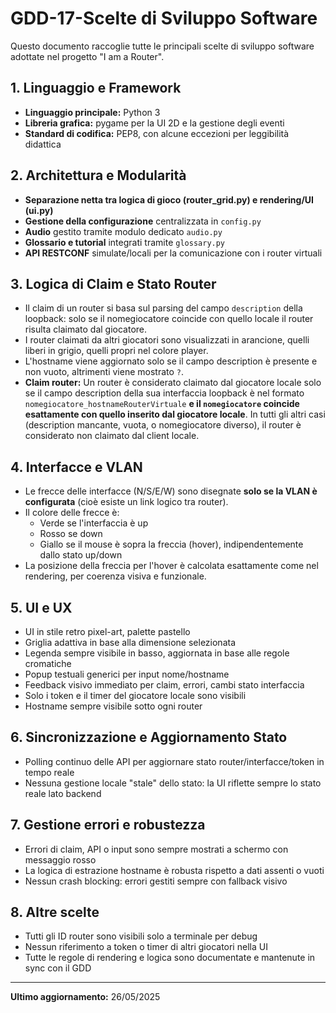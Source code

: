 # GDD-17-Scelte di Sviluppo Software

Questo documento raccoglie tutte le principali scelte di sviluppo software adottate nel progetto "I am a Router".

## 1. Linguaggio e Framework
- **Linguaggio principale:** Python 3
- **Libreria grafica:** pygame per la UI 2D e la gestione degli eventi
- **Standard di codifica:** PEP8, con alcune eccezioni per leggibilità didattica

## 2. Architettura e Modularità
- **Separazione netta tra logica di gioco (router_grid.py) e rendering/UI (ui.py)**
- **Gestione della configurazione** centralizzata in `config.py`
- **Audio** gestito tramite modulo dedicato `audio.py`
- **Glossario e tutorial** integrati tramite `glossary.py`
- **API RESTCONF** simulate/locali per la comunicazione con i router virtuali

## 3. Logica di Claim e Stato Router
- Il claim di un router si basa sul parsing del campo `description` della loopback: solo se il nomegiocatore coincide con quello locale il router risulta claimato dal giocatore.
- I router claimati da altri giocatori sono visualizzati in arancione, quelli liberi in grigio, quelli propri nel colore player.
- L'hostname viene aggiornato solo se il campo description è presente e non vuoto, altrimenti viene mostrato `?`.
- **Claim router:** Un router è considerato claimato dal giocatore locale solo se il campo description della sua interfaccia loopback è nel formato `nomegiocatore_hostnameRouterVirtuale` **e il `nomegiocatore` coincide esattamente con quello inserito dal giocatore locale**. In tutti gli altri casi (description mancante, vuota, o nomegiocatore diverso), il router è considerato non claimato dal client locale.

## 4. Interfacce e VLAN
- Le frecce delle interfacce (N/S/E/W) sono disegnate **solo se la VLAN è configurata** (cioè esiste un link logico tra router).
- Il colore delle frecce è:
  - Verde se l'interfaccia è up
  - Rosso se down
  - Giallo se il mouse è sopra la freccia (hover), indipendentemente dallo stato up/down
- La posizione della freccia per l'hover è calcolata esattamente come nel rendering, per coerenza visiva e funzionale.

## 5. UI e UX
- UI in stile retro pixel-art, palette pastello
- Griglia adattiva in base alla dimensione selezionata
- Legenda sempre visibile in basso, aggiornata in base alle regole cromatiche
- Popup testuali generici per input nome/hostname
- Feedback visivo immediato per claim, errori, cambi stato interfaccia
- Solo i token e il timer del giocatore locale sono visibili
- Hostname sempre visibile sotto ogni router

## 6. Sincronizzazione e Aggiornamento Stato
- Polling continuo delle API per aggiornare stato router/interfacce/token in tempo reale
- Nessuna gestione locale "stale" dello stato: la UI riflette sempre lo stato reale lato backend

## 7. Gestione errori e robustezza
- Errori di claim, API o input sono sempre mostrati a schermo con messaggio rosso
- La logica di estrazione hostname è robusta rispetto a dati assenti o vuoti
- Nessun crash blocking: errori gestiti sempre con fallback visivo

## 8. Altre scelte
- Tutti gli ID router sono visibili solo a terminale per debug
- Nessun riferimento a token o timer di altri giocatori nella UI
- Tutte le regole di rendering e logica sono documentate e mantenute in sync con il GDD

---

**Ultimo aggiornamento:** 26/05/2025
